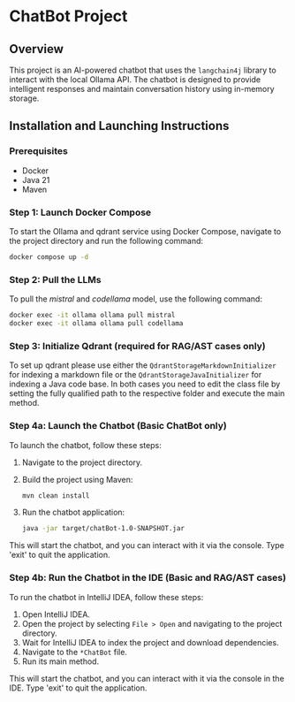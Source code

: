 # ChatBot Project

## Overview
This project is an AI-powered chatbot that uses the `langchain4j` library to interact with the local Ollama API. The chatbot is designed to provide intelligent responses and maintain conversation history using in-memory storage.

## Installation and Launching Instructions

### Prerequisites
- Docker
- Java 21
- Maven

### Step 1: Launch Docker Compose
To start the Ollama and qdrant service using Docker Compose, navigate to the project directory and run the following command:

```sh
docker compose up -d
```

### Step 2: Pull the LLMs
To pull the _mistral_ and _codellama_ model, use the following command:

```sh
docker exec -it ollama ollama pull mistral
docker exec -it ollama ollama pull codellama
```

### Step 3: Initialize Qdrant (required for RAG/AST cases only)
To set up qdrant please use either the `QdrantStorageMarkdownInitializer` for indexing a markdown file or the `QdrantStorageJavaInitializer` for indexing a Java code base.
In both cases you need to edit the class file by setting the fully qualified path to the respective folder and execute the main method.

### Step 4a: Launch the Chatbot (Basic ChatBot only)
To launch the chatbot, follow these steps:

1. Navigate to the project directory.
2. Build the project using Maven:

    ```sh
    mvn clean install
    ```

3. Run the chatbot application:

    ```sh
    java -jar target/chatBot-1.0-SNAPSHOT.jar
    ```

This will start the chatbot, and you can interact with it via the console. Type 'exit' to quit the application.

### Step 4b: Run the Chatbot in the IDE (Basic and RAG/AST cases)
To run the chatbot in IntelliJ IDEA, follow these steps:

1. Open IntelliJ IDEA.
2. Open the project by selecting `File > Open` and navigating to the project directory.
3. Wait for IntelliJ IDEA to index the project and download dependencies.
4. Navigate to the `*ChatBot` file.
5. Run its main method.

This will start the chatbot, and you can interact with it via the console in the IDE. Type 'exit' to quit the application.